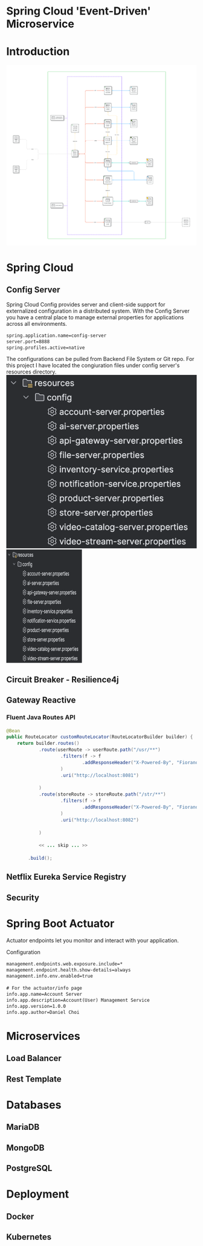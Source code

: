 # Spring Cloud 'Event-Driven' Microservice

# Introduction
![image](./readme/image/architecture-diagram.png)



# Spring Cloud

## Config Server
Spring Cloud Config provides server and client-side support for externalized configuration in a distributed system. With the Config Server you have a central place to manage external properties for applications across all environments.

```properties
spring.application.name=config-server
server.port=8888
spring.profiles.active=native
```
The configurations can be pulled from Backend File System or Git repo. For this project I have located the congiuration files under config server's resources directory.
<br/>
![image](./readme/image/config-file-list.png)
<img src="./readme/image/config-file-list.png" width="200" height="300"/>

## Circuit Breaker - Resilience4j




## Gateway Reactive
### Fluent Java Routes API
```java
@Bean
public RouteLocator customRouteLocator(RouteLocatorBuilder builder) {
    return builder.routes()
            .route(userRoute -> userRoute.path("/usr/**")
                    .filters(f -> f
                            .addResponseHeader("X-Powered-By", "Fiorano Gateway Service")
                    )
                    .uri("http://localhost:8081")
    
            )
            .route(storeRoute -> storeRoute.path("/str/**")
                    .filters(f -> f
                            .addResponseHeader("X-Powered-By", "Fiorano Gateway Service")
                    )
                    .uri("http://localhost:8082")
    
            )
            
            << ... skip ... >>
            
        .build();

```

## Netflix Eureka Service Registry

## Security

# Spring Boot Actuator
Actuator endpoints let you monitor and interact with your application.

Configuration
```properties
management.endpoints.web.exposure.include=*
management.endpoint.health.show-details=always
management.info.env.enabled=true

# For the actuator/info page
info.app.name=Account Server
info.app.description=Account(User) Management Service
info.app.version=1.0.0
info.app.author=Daniel Choi
```

# Microservices
## Load Balancer
## Rest Template

# Databases
## MariaDB

## MongoDB


## PostgreSQL



# Deployment
## Docker



## Kubernetes




